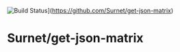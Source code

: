![Build Status](https://github.com/Surnet/get-json-matrix/actions/workflows/build-test/badge.svg)](https://github.com/Surnet/get-json-matrix)

# Surnet/get-json-matrix
